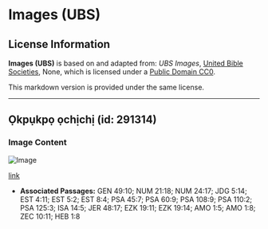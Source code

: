 # Images (UBS)

## License Information

**Images (UBS)** is based on and adapted from: _UBS Images_, [United Bible Societies](https://unitedbiblesocieties.org/), None, which is licensed under a [Public Domain CC0](https://creativecommons.org/public-domain/cc0/).

This markdown version is provided under the same license.



--------------------------------

## Ọkpụkpọ ọchịchị (id: 291314)

### Image Content

![Image](https://cdn.aquifer.bible/aquifer-content/resources/Media/WEB-0364_scepter.jpg)

[link](https://cdn.aquifer.bible/aquifer-content/resources/Media/WEB-0364_scepter.jpg)

* **Associated Passages:** GEN 49:10; NUM 21:18; NUM 24:17; JDG 5:14; EST 4:11; EST 5:2; EST 8:4; PSA 45:7; PSA 60:9; PSA 108:9; PSA 110:2; PSA 125:3; ISA 14:5; JER 48:17; EZK 19:11; EZK 19:14; AMO 1:5; AMO 1:8; ZEC 10:11; HEB 1:8

